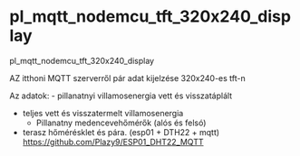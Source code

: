 # pl_mqtt_nodemcu_tft_320x240_display
pl_mqtt_nodemcu_tft_320x240_display

AZ itthoni MQTT szerverről pár adat kijelzése 320x240-es tft-n

Az adatok:
	- pillanatnyi villamosenergia vett és visszatáplált
  - teljes vett és visszatermelt villamosenergia
	- Pillanatny medencevehőmérők (alós és felsó)
  - terasz hőmérésklet és pára. (esp01 + DTH22 + mqtt) https://github.com/Plazy9/ESP01_DHT22_MQTT

